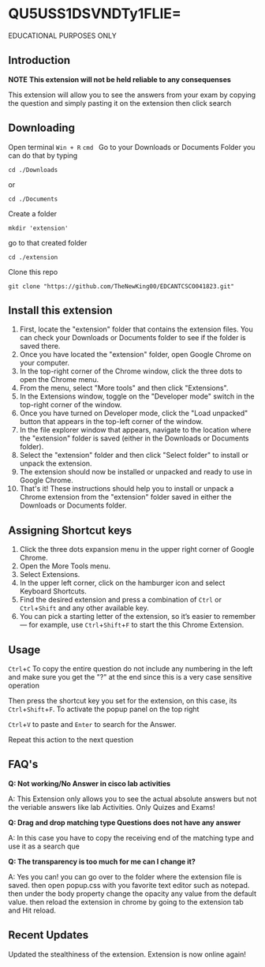 # QU5USS1DSVNDTy1FLlE=
EDUCATIONAL PURPOSES ONLY

## Introduction

**NOTE**
**This extension will not be held reliable to any consequenses**

This extension will allow you to see the answers from your exam by copying the question and simply pasting it on the extension then click search

## Downloading

Open terminal
``` Win + R ```
``` cmd  ```
Go to your Downloads or Documents Folder you can do that by typing
```
cd ./Downloads
```
or
```
cd ./Documents
```
Create a folder
```
mkdir 'extension'
```
go to that created folder
```
cd ./extension
```
Clone this repo
```
git clone "https://github.com/TheNewKing00/EDCANTCSCO041823.git"
```
## Install this extension
1. First, locate the "extension" folder that contains the extension files. You can check your Downloads or Documents folder to see if the folder is saved there.
2. Once you have located the "extension" folder, open Google Chrome on your computer.
3. In the top-right corner of the Chrome window, click the three dots to open the Chrome menu.
4. From the menu, select "More tools" and then click "Extensions".
5. In the Extensions window, toggle on the "Developer mode" switch in the top-right corner of the window.
6. Once you have turned on Developer mode, click the "Load unpacked" button that appears in the top-left corner of the window.
7. In the file explorer window that appears, navigate to the location where the "extension" folder is saved (either in the Downloads or Documents folder).
8. Select the "extension" folder and then click "Select folder" to install or unpack the extension.
9. The extension should now be installed or unpacked and ready to use in Google Chrome.
10. That's it! These instructions should help you to install or unpack a Chrome extension from the "extension" folder saved in either the Downloads or Documents folder.

## Assigning Shortcut keys
1. Click the three dots expansion menu in the upper right corner of Google Chrome.
2. Open the More Tools menu.
3. Select Extensions.
4. In the upper left corner, click on the hamburger icon and select Keyboard Shortcuts.
5. Find the desired extension and press a combination of ```Ctrl``` or ```Ctrl```+```Shift``` and any other available key.
6. You can pick a starting letter of the extension, so it’s easier to remember — for example, use ```Ctrl```+```Shift```+```F``` to start the this Chrome Extension.

## Usage
```Ctrl```+```C``` To copy the entire question do not include any numbering in the left and make sure you get the "?" at the end since this is a very case sensitive operation

Then press the shortcut key you set for the extension, on this case, its ```Ctrl```+```Shift```+```F```. To activate the popup panel on the top right

```Ctrl```+```V``` to paste and ```Enter``` to search for the Answer.

Repeat this action to the next question

## FAQ's
**Q: Not working/No Answer in cisco lab activities**

A: This Extension only allows you to see the actual absolute answers but not the veriable answers like lab Activities. Only Quizes and Exams!

**Q: Drag and drop matching type Questions does not have any answer**

A: In this case you have to copy the receiving end of the matching type and use it as a search que

**Q: The transparency is too  much for me can I change it?**

A: Yes you can! you can go over to the folder where the extension file is saved. then open popup.css with you favorite text editor such as notepad. then under the body property change the opacity any value from the default value. then reload the extension in chrome by going to the extension tab and Hit reload.

## Recent Updates

Updated the stealthiness of the extension.
Extension is now online again!
